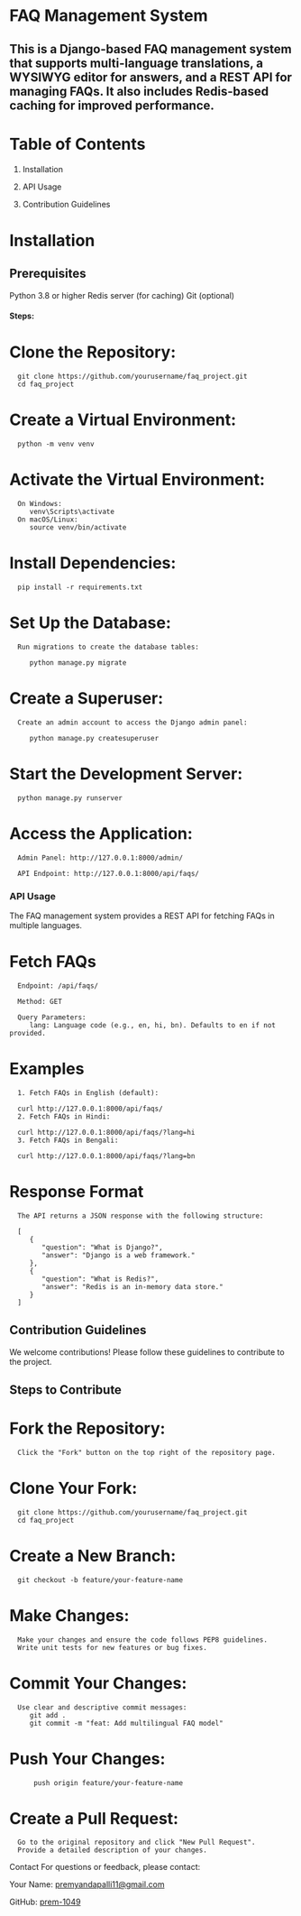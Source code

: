 # FAQ Management System
## This is a Django-based FAQ management system that supports multi-language translations, a WYSIWYG editor for answers, and a REST API for managing FAQs. It also includes Redis-based caching for improved performance.

# Table of Contents
1. Installation

2. API Usage

3. Contribution Guidelines

# Installation
## Prerequisites
   Python 3.8 or higher
   Redis server (for caching)
   Git (optional)

#### Steps:
   # Clone the Repository:

      git clone https://github.com/yourusername/faq_project.git
      cd faq_project
   # Create a Virtual Environment:

      python -m venv venv
   # Activate the Virtual Environment:

      On Windows:
         venv\Scripts\activate
      On macOS/Linux:
         source venv/bin/activate
   # Install Dependencies:
      pip install -r requirements.txt

   # Set Up the Database:
      Run migrations to create the database tables:

         python manage.py migrate
   # Create a Superuser:
      Create an admin account to access the Django admin panel:

         python manage.py createsuperuser
   # Start the Development Server:

      python manage.py runserver
   # Access the Application:

      Admin Panel: http://127.0.0.1:8000/admin/

      API Endpoint: http://127.0.0.1:8000/api/faqs/

### API Usage
   The FAQ management system provides a REST API for fetching FAQs in multiple languages.

   # Fetch FAQs
      Endpoint: /api/faqs/

      Method: GET

      Query Parameters:
         lang: Language code (e.g., en, hi, bn). Defaults to en if not provided.

   # Examples
      1. Fetch FAQs in English (default):

      curl http://127.0.0.1:8000/api/faqs/
      2. Fetch FAQs in Hindi:

      curl http://127.0.0.1:8000/api/faqs/?lang=hi
      3. Fetch FAQs in Bengali:

      curl http://127.0.0.1:8000/api/faqs/?lang=bn
   # Response Format
      The API returns a JSON response with the following structure:

      [
         {
            "question": "What is Django?",
            "answer": "Django is a web framework."
         },
         {
            "question": "What is Redis?",
            "answer": "Redis is an in-memory data store."
         }
      ]
## Contribution Guidelines
   We welcome contributions! Please follow these guidelines to contribute to the project.

   ## Steps to Contribute
   # Fork the Repository:
      Click the "Fork" button on the top right of the repository page.

   # Clone Your Fork:
      git clone https://github.com/yourusername/faq_project.git
      cd faq_project
   # Create a New Branch:
      git checkout -b feature/your-feature-name
   # Make Changes:

      Make your changes and ensure the code follows PEP8 guidelines.
      Write unit tests for new features or bug fixes.

   # Commit Your Changes:
      Use clear and descriptive commit messages:
         git add .
         git commit -m "feat: Add multilingual FAQ model"
   # Push Your Changes:
          push origin feature/your-feature-name
   # Create a Pull Request:
      Go to the original repository and click "New Pull Request".
      Provide a detailed description of your changes.


Contact
For questions or feedback, please contact:

Your Name: premyandapalli11@gmail.com

GitHub: [prem-1049](https://github.com/prem-1049)

